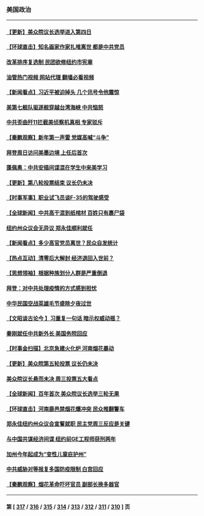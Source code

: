 ### 美国政治
---
#### [【更新】美众院议长选举进入第四日](../../pages/ncid1078159/n13900865.md?01070045) 
#### [【环球直击】知名画家作家扎堆离世 都是中共党员](../../pages/ncid1078159/n13900187.md?01070045) 
#### [改革排序复选制 民团欲修纽约市宪章](../../pages/ncid1078159/n13900572.md?01070045) 
#### [油管热门视频 网站代理 翻墙必看视频](http://138.2.39.72:81/youtube.html?epic-marker?01070045)
#### [【新闻看点】习近平被迫掉头 几个讯号令他震惊](../../pages/ncid1078159/n13900365.md?01070045) 
#### [美第七舰队驱逐舰穿越台湾海峡 中共恼怒](../../pages/ncid1078159/n13900401.md?01070045) 
#### [中共歪曲歼11拦截美侦察机真相 专家驳斥](../../pages/ncid1078159/n13900315.md?01070045) 
#### [【秦鹏观察】新年第一声雷 党媒高喊“斗争”](../../pages/ncid1078159/n13900273.md?01070045) 
#### [拜登周日访问美墨边境 上任后首次](../../pages/ncid1078159/n13900254.md?01070045) 
#### [蓬佩奥：中共安插间谍混在学生中来美学习](../../pages/ncid1078159/n13900189.md?01070045) 
#### [【更新】第八轮投票结束 议长仍未决](../../pages/ncid1078159/n13900166.md?01070045) 
#### [【时事军事】职业试飞员谈F-35的驾驶感受](../../pages/ncid1078159/n13899556.md?01070045) 
#### [【全球新闻】中共高干混到纸棺材 百姓只有裹尸袋](../../pages/ncid1078159/n13899962.md?01070045) 
#### [纽约州众议会无异议 郑永佳顺利就任](../../pages/ncid1078159/n13899765.md?01070045) 
#### [【新闻看点】多少高官党员离世？民众自发统计](../../pages/ncid1078159/n13898836.md?01070045) 
#### [【热点互动】清零后大解封 经济退回入世前？](../../pages/ncid1078159/n13899643.md?01070045) 
#### [【思想领袖】根据种族划分人群是严重倒退](../../pages/ncid1078159/n13873272.md?01070045) 
#### [拜登：对中共处理疫情的方式感到担忧](../../pages/ncid1078159/n13899612.md?01070045) 
#### [中华民国空战英雄毛节盛除夕夜过世](../../pages/ncid1078159/n13899517.md?01070045) 
#### [【文昭谈古论今 】习重复一句话 暗示权威动摇？](../../pages/ncid1078159/n13899481.md?01070045) 
#### [秦刚就任中共新外长 美国务院回应](../../pages/ncid1078159/n13899450.md?01070045) 
#### [【时事金扫描】北京急建火化炉 河南烟花暴动](../../pages/ncid1078159/n13899473.md?01070045) 
#### [【更新】美众院第五轮投票 议长仍未决](../../pages/ncid1078159/n13899466.md?01070045) 
#### [美众院议长悬而未决 周三投票五大看点](../../pages/ncid1078159/n13899426.md?01070045) 
#### [【全球新闻】百年首次 美众院议长选举三轮无果](../../pages/ncid1078159/n13899166.md?01070045) 
#### [【环球直击】河南鹿邑禁烟花爆冲突 民众推翻警车](../../pages/ncid1078159/n13898749.md?01070045) 
#### [郑永佳纽约州众议会宣誓就职 民主党周三反应是关键](../../pages/ncid1078159/n13899069.md?01070045) 
#### [与中国共谋经济间谍 纽约前GE工程师获刑两年](../../pages/ncid1078159/n13899012.md?01070045) 
#### [加州今年起成为“变性儿童庇护州”](../../pages/ncid1078159/n13898879.md?01070045) 
#### [中共威胁对等报复多国防疫限制 白宫回应](../../pages/ncid1078159/n13898778.md?01070045) 
#### [【秦鹏观察】烟花革命吓坏官员 副部长换多器官](../../pages/ncid1078159/n13898802.md?01070045) 

---
#### 第 [ [317](./317.md?01070045) / [316](./316.md?01070045) / [315](./315.md?01070045) / [314](./314.md?01070045) / [313](./313.md?01070045) / [312](./312.md?01070045) / [311](./311.md?01070045) / [310](./310.md?01070045) ] 页
